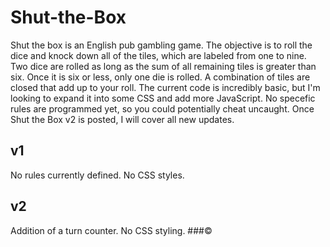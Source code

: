 # Shut-the-Box
Shut the box is an English pub gambling game. The objective is to roll the dice and knock down all of the tiles, which are labeled from one to nine. 
Two dice are rolled as long as the sum of all remaining tiles is greater than six. Once it is six or less, only one die is rolled. A combination of tiles are closed that add up to your roll. 
The current code is incredibly basic, but I'm looking to expand it into some CSS and add more JavaScript. No specefic rules are programmed yet, so you could potentially cheat uncaught. Once Shut the Box v2 is posted, I will cover all new updates. 
## v1
No rules currently defined. 
No CSS styles. 
## v2
Addition of a turn counter.
No CSS styling.
###&copy;
